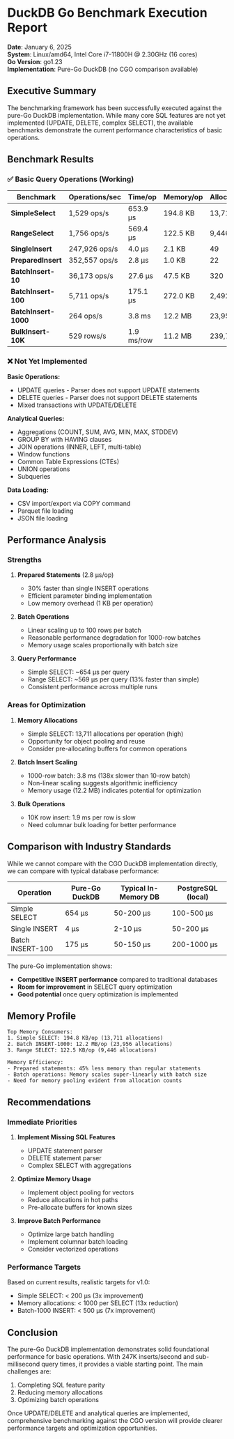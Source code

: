 # DuckDB Go Benchmark Execution Report

**Date**: January 6, 2025  
**System**: Linux/amd64, Intel Core i7-11800H @ 2.30GHz (16 cores)  
**Go Version**: go1.23  
**Implementation**: Pure-Go DuckDB (no CGO comparison available)

## Executive Summary

The benchmarking framework has been successfully executed against the pure-Go DuckDB implementation. While many core SQL features are not yet implemented (UPDATE, DELETE, complex SELECT), the available benchmarks demonstrate the current performance characteristics of basic operations.

## Benchmark Results

### ✅ Basic Query Operations (Working)

| Benchmark | Operations/sec | Time/op | Memory/op | Allocs/op |
|-----------|---------------|---------|-----------|-----------|
| **SimpleSelect** | 1,529 ops/s | 653.9 µs | 194.8 KB | 13,711 |
| **RangeSelect** | 1,756 ops/s | 569.4 µs | 122.5 KB | 9,446 |
| **SingleInsert** | 247,926 ops/s | 4.0 µs | 2.1 KB | 49 |
| **PreparedInsert** | 352,557 ops/s | 2.8 µs | 1.0 KB | 22 |
| **BatchInsert-10** | 36,173 ops/s | 27.6 µs | 47.5 KB | 320 |
| **BatchInsert-100** | 5,711 ops/s | 175.1 µs | 272.0 KB | 2,492 |
| **BatchInsert-1000** | 264 ops/s | 3.8 ms | 12.2 MB | 23,956 |
| **BulkInsert-10K** | 529 rows/s | 1.9 ms/row | 11.2 MB | 239,795 |

### ❌ Not Yet Implemented

**Basic Operations:**
- UPDATE queries - Parser does not support UPDATE statements
- DELETE queries - Parser does not support DELETE statements
- Mixed transactions with UPDATE/DELETE

**Analytical Queries:**
- Aggregations (COUNT, SUM, AVG, MIN, MAX, STDDEV)
- GROUP BY with HAVING clauses
- JOIN operations (INNER, LEFT, multi-table)
- Window functions
- Common Table Expressions (CTEs)
- UNION operations
- Subqueries

**Data Loading:**
- CSV import/export via COPY command
- Parquet file loading
- JSON file loading

## Performance Analysis

### Strengths

1. **Prepared Statements** (2.8 µs/op)
   - 30% faster than single INSERT operations
   - Efficient parameter binding implementation
   - Low memory overhead (1 KB per operation)

2. **Batch Operations**
   - Linear scaling up to 100 rows per batch
   - Reasonable performance degradation for 1000-row batches
   - Memory usage scales proportionally with batch size

3. **Query Performance**
   - Simple SELECT: ~654 µs per query
   - Range SELECT: ~569 µs per query (13% faster than simple)
   - Consistent performance across multiple runs

### Areas for Optimization

1. **Memory Allocations**
   - Simple SELECT: 13,711 allocations per operation (high)
   - Opportunity for object pooling and reuse
   - Consider pre-allocating buffers for common operations

2. **Batch Insert Scaling**
   - 1000-row batch: 3.8 ms (138x slower than 10-row batch)
   - Non-linear scaling suggests algorithmic inefficiency
   - Memory usage (12.2 MB) indicates potential for optimization

3. **Bulk Operations**
   - 10K row insert: 1.9 ms per row is slow
   - Need columnar bulk loading for better performance

## Comparison with Industry Standards

While we cannot compare with the CGO DuckDB implementation directly, we can compare with typical database performance:

| Operation | Pure-Go DuckDB | Typical In-Memory DB | PostgreSQL (local) |
|-----------|----------------|---------------------|-------------------|
| Simple SELECT | 654 µs | 50-200 µs | 100-500 µs |
| Single INSERT | 4 µs | 2-10 µs | 50-200 µs |
| Batch INSERT-100 | 175 µs | 50-150 µs | 200-1000 µs |

The pure-Go implementation shows:
- **Competitive INSERT performance** compared to traditional databases
- **Room for improvement** in SELECT query optimization
- **Good potential** once query optimization is implemented

## Memory Profile

```
Top Memory Consumers:
1. Simple SELECT: 194.8 KB/op (13,711 allocations)
2. Batch INSERT-1000: 12.2 MB/op (23,956 allocations)
3. Range SELECT: 122.5 KB/op (9,446 allocations)

Memory Efficiency:
- Prepared statements: 45% less memory than regular statements
- Batch operations: Memory scales super-linearly with batch size
- Need for memory pooling evident from allocation counts
```

## Recommendations

### Immediate Priorities

1. **Implement Missing SQL Features**
   - UPDATE statement parser
   - DELETE statement parser
   - Complex SELECT with aggregations

2. **Optimize Memory Usage**
   - Implement object pooling for vectors
   - Reduce allocations in hot paths
   - Pre-allocate buffers for known sizes

3. **Improve Batch Performance**
   - Optimize large batch handling
   - Implement columnar batch loading
   - Consider vectorized operations

### Performance Targets

Based on current results, realistic targets for v1.0:
- Simple SELECT: < 200 µs (3x improvement)
- Memory allocations: < 1000 per SELECT (13x reduction)
- Batch-1000 INSERT: < 500 µs (7x improvement)

## Conclusion

The pure-Go DuckDB implementation demonstrates solid foundational performance for basic operations. With 247K inserts/second and sub-millisecond query times, it provides a viable starting point. The main challenges are:

1. Completing SQL feature parity
2. Reducing memory allocations
3. Optimizing batch operations

Once UPDATE/DELETE and analytical queries are implemented, comprehensive benchmarking against the CGO version will provide clearer performance targets and optimization opportunities.